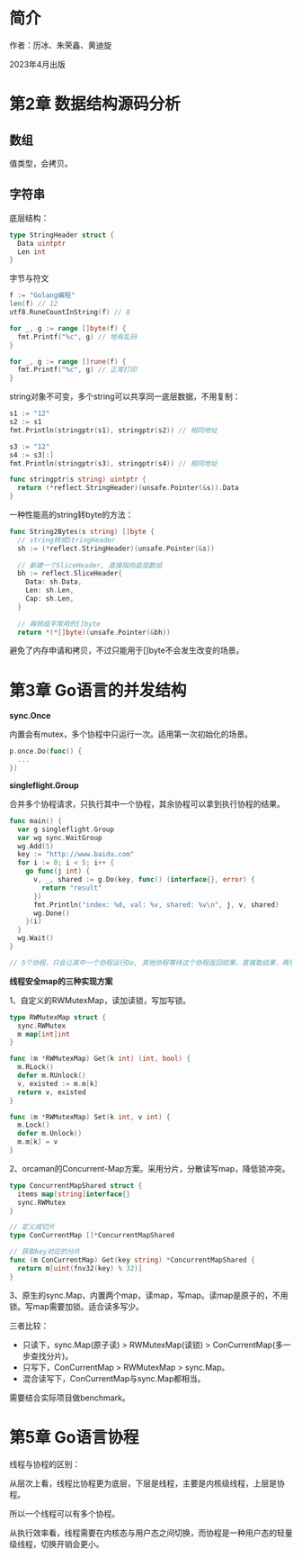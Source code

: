 # 简介

作者：历冰、朱荣鑫、黄迪旋

2023年4月出版



# 第2章 数据结构源码分析

## 数组

值类型，会拷贝。



## 字符串

底层结构：

```go
type StringHeader struct {
  Data uintptr
  Len int
}
```

字节与符文

```go
f := "Golang编程"
len(f) // 12
utf8.RuneCountInString(f) // 8

for _, g := range []byte(f) {
  fmt.Printf("%c", g) // 地有乱码
}

for _, g := range []rune(f) {
  fmt.Printf("%c", g) // 正常打印
}
```

string对象不可变，多个string可以共享同一底层数据，不用复制：

```go
s1 := "12"
s2 := s1
fmt.Println(stringptr(s1), stringptr(s2)) // 相同地址

s3 := "12"
s4 := s3[:]
fmt.Println(stringptr(s3), stringptr(s4)) // 相同地址

func stringptr(s string) uintptr {
  return (*reflect.StringHeader)(unsafe.Pointer(&s)).Data
}
```

一种性能高的string转byte的方法：

```go
func String2Bytes(s string) []byte {
  // string转成StringHeader
  sh := (*reflect.StringHeader)(unsafe.Pointer(&s))
  
  // 新建一个SliceHeader, 直接指向底层数组
  bh := reflect.SliceHeader{
    Data: sh.Data,
    Len: sh.Len,
    Cap: sh.Len,
  }
  
  // 再转成平常用的[]byte
  return *(*[]byte)(unsafe.Pointer(&bh))
```

避免了内存申请和拷贝，不过只能用于[]byte不会发生改变的场景。



# 第3章 Go语言的并发结构

**sync.Once**

内置会有mutex，多个协程中只运行一次。适用第一次初始化的场景。

```go
p.once.Do(func() {
  ...
})
```



**singleflight.Group**

合并多个协程请求，只执行其中一个协程，其余协程可以拿到执行协程的结果。

```go
func main() {
  var g singleflight.Group
  var wg sync.WaitGroup
  wg.Add(5)
  key := "http://www.baidu.com"
  for i := 0; i < 5; i++ {
    go func(j int) {
      v, _, shared := g.Do(key, func() (interface{}, error) {
        return "result"
      })
      fmt.Println("index: %d, val: %v, shared: %v\n", j, v, shared)
      wg.Done()
    }(i)
  }
  wg.Wait()
}

// 5个协程，只会让其中一个协程运行Do, 其他协程等待这个协程返回结果，直接取结果，再往下。
```



**线程安全map的三种实现方案**

1、自定义的RWMutexMap，读加读锁，写加写锁。

```go
type RWMutexMap struct {
  sync.RWMutex
  m map[int]int
}

func (m *RWMutexMap) Get(k int) (int, bool) {
  m.RLock()
  defer m.RUnlock()
  v, existed := m.m[k]
  return v, existed
}

func (m *RWMutexMap) Set(k int, v int) {
  m.Lock()
  defer m.Unlock()
  m.m[k] = v
}
```

2、orcaman的Concurrent-Map方案。采用分片，分散读写map，降低锁冲突。

```go
type ConcurrentMapShared struct {
  items map[string]interface{}
  sync.RWMutex
}

// 定义成切片
type ConCurrentMap []*ConcurrentMapShared

// 获取key对应的分片
func (m ConCurrentMap) Get(key string) *ConcurrentMapShared {
  return m[uint(fnv32(key) % 32)]
}
```

3、原生的sync.Map，内置两个map，读map，写map。读map是原子的，不用锁。写map需要加锁。适合读多写少。

三者比较：

* 只读下，sync.Map(原子读) > RWMutexMap(读锁) > ConCurrentMap(多一步查找分片)。
* 只写下，ConCurrentMap > RWMutexMap > sync.Map。
* 混合读写下，ConCurrentMap与sync.Map都相当。

需要结合实际项目做benchmark。



# 第5章 Go语言协程

线程与协程的区别：

从层次上看，线程比协程更为底层，下层是线程，主要是内核级线程，上层是协程。

所以一个线程可以有多个协程。

从执行效率看，线程需要在内核态与用户态之间切换，而协程是一种用户态的轻量级线程，切换开销会更小。

